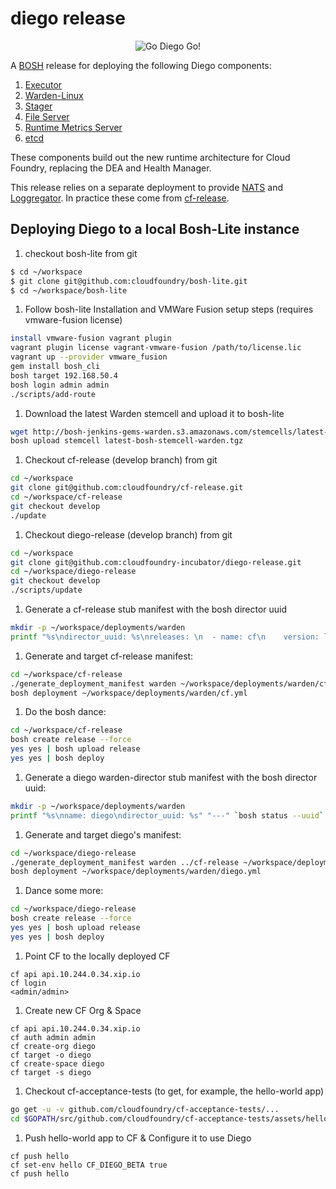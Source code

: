 # diego release

<p align="center">
  <img src="http://i.imgur.com/WrqaOd9.png" alt="Go Diego Go!" title="Go Diego Go!"/>
</p>

A [BOSH](https://github.com/cloudfoundry/bosh) release for deploying the
following Diego components:

1. [Executor](https://github.com/cloudfoundry-incubator/executor)
1. [Warden-Linux](https://github.com/cloudfoundry-incubator/warden-linux)
1. [Stager](https://github.com/cloudfoundry-incubator/stager)
1. [File Server](https://github.com/cloudfoundry-incubator/file-server)
1. [Runtime Metrics Server](https://github.com/cloudfoundry-incubator/runtime-metrics-server)
1. [etcd](https://github.com/coreos/etcd)

These components build out the new runtime architecture for Cloud Foundry,
replacing the DEA and Health Manager.

This release relies on a separate deployment to provide
[NATS](https://github.com/apcera/gnatsd) and
[Loggregator](https://github.com/cloudfoundry/loggregator). In practice these
come from [cf-release](https://github.com/cloudfoundry/cf-release).


## Deploying Diego to a local Bosh-Lite instance

1. checkout bosh-lite from git

  ```bash
  $ cd ~/workspace
  $ git clone git@github.com:cloudfoundry/bosh-lite.git
  $ cd ~/workspace/bosh-lite
  ```

1. Follow bosh-lite Installation and VMWare Fusion setup steps (requires vmware-fusion license)

  ```bash
  install vmware-fusion vagrant plugin
  vagrant plugin license vagrant-vmware-fusion /path/to/license.lic
  vagrant up --provider vmware_fusion
  gem install bosh_cli
  bosh target 192.168.50.4
  bosh login admin admin
  ./scripts/add-route
  ```

1. Download the latest Warden stemcell and upload it to bosh-lite

  ```bash
  wget http://bosh-jenkins-gems-warden.s3.amazonaws.com/stemcells/latest-bosh-stemcell-warden.tgz
  bosh upload stemcell latest-bosh-stemcell-warden.tgz
  ```

1. Checkout cf-release (develop branch) from git

  ```bash
  cd ~/workspace
  git clone git@github.com:cloudfoundry/cf-release.git
  cd ~/workspace/cf-release
  git checkout develop
  ./update
  ```

1. Checkout diego-release (develop branch) from git

  ```bash
  cd ~/workspace
  git clone git@github.com:cloudfoundry-incubator/diego-release.git
  cd ~/workspace/diego-release
  git checkout develop
  ./scripts/update
  ```

1. Generate a cf-release stub manifest with the bosh director uuid

  ```bash
  mkdir -p ~/workspace/deployments/warden
  printf "%s\ndirector_uuid: %s\nreleases: \n  - name: cf\n    version: latest\nproperties:\n  cc:\n    diego: true\n" "---" `bosh status --uuid` > ~/workspace/deployments/warden/cf-director.yml
  ```

1. Generate and target cf-release manifest:
  ```bash
  cd ~/workspace/cf-release
  ./generate_deployment_manifest warden ~/workspace/deployments/warden/cf-director.yml  > ~/workspace/deployments/warden/cf.yml
  bosh deployment ~/workspace/deployments/warden/cf.yml
  ```

1. Do the bosh dance:
  ```bash
  cd ~/workspace/cf-release
  bosh create release --force
  yes yes | bosh upload release
  yes yes | bosh deploy
  ```

1. Generate a diego warden-director stub manifest with the bosh director uuid:

  ```bash
  mkdir -p ~/workspace/deployments/warden
  printf "%s\nname: diego\ndirector_uuid: %s" "---" `bosh status --uuid` > ~/workspace/deployments/warden/diego-director.yml
  ```

1. Generate and target diego's manifest:

  ```bash
  cd ~/workspace/diego-release
  ./generate_deployment_manifest warden ../cf-release ~/workspace/deployments/warden/diego-director.yml > ~/workspace/deployments/warden/diego.yml
  bosh deployment ~/workspace/deployments/warden/diego.yml
  ```

1. Dance some more:

  ```bash
  cd ~/workspace/diego-release
  bosh create release --force
  yes yes | bosh upload release
  yes yes | bosh deploy
  ```

1. Point CF to the locally deployed CF
  ```
  cf api api.10.244.0.34.xip.io
  cf login
  <admin/admin>
  ```

1. Create new CF Org & Space

  ```
  cf api api.10.244.0.34.xip.io
  cf auth admin admin
  cf create-org diego
  cf target -o diego
  cf create-space diego
  cf target -s diego
  ```

1. Checkout cf-acceptance-tests (to get, for example, the hello-world app)

  ```bash
  go get -u -v github.com/cloudfoundry/cf-acceptance-tests/...
  cd $GOPATH/src/github.com/cloudfoundry/cf-acceptance-tests/assets/hello-world
  ```

1. Push hello-world app to CF & Configure it to use Diego

  ```
  cf push hello
  cf set-env hello CF_DIEGO_BETA true
  cf push hello
  ```
